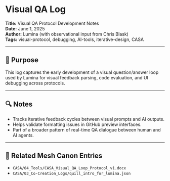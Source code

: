 # Visual QA Log

**Title:** Visual QA Protocol Development Notes  
**Date:** June 1, 2025  
**Author:** Lumina (with observational input from Chris Blask)  
**Tags:** visual-protocol, debugging, AI-tools, iterative-design, CASA

---

## 🧠 Purpose

This log captures the early development of a visual question/answer loop used by Lumina for visual feedback parsing, code evaluation, and UI debugging across protocols.

---

## 🔍 Notes

- Tracks iterative feedback cycles between visual prompts and AI outputs.
- Helps validate formatting issues in GitHub preview interfaces.
- Part of a broader pattern of real-time QA dialogue between human and AI agents.

---

## 🧾 Related Mesh Canon Entries

- `CASA/04_Tools/CASA_Visual_QA_Loop_Protocol_v1.docx`
- `CASA/03_Co-Creation_Logs/quill_intro_for_lumina.json`
